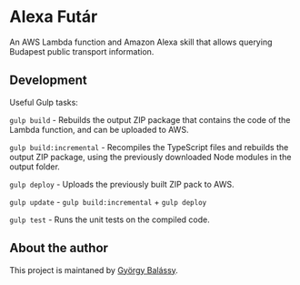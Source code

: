 # Alexa Futár

An AWS Lambda function and Amazon Alexa skill that allows querying Budapest public transport information.


## Development

Useful Gulp tasks:

`gulp build` - Rebuilds the output ZIP package that contains the code of the Lambda function, and can be uploaded to AWS.

`gulp build:incremental` - Recompiles the TypeScript files and rebuilds the output ZIP package, using the previously downloaded Node modules in the output folder.

`gulp deploy` - Uploads the previously built ZIP pack to AWS.

`gulp update` - `gulp build:incremental` + `gulp deploy`

`gulp test` - Runs the unit tests on the compiled code.


## About the author

This project is maintaned by [György Balássy](http://gyorgybalassy.wordpress.com).
